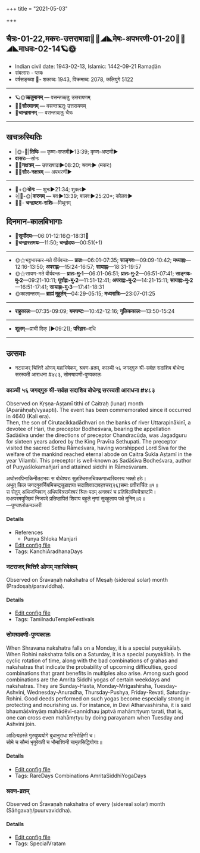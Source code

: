 +++
title = "2021-05-03"

+++
## चैत्रः-01-22,मकरः-उत्तराषाढा🌛🌌◢◣मेषः-अपभरणी-01-20🌌🌞◢◣माधवः-02-14🪐🌞
- Indian civil date: 1943-02-13, Islamic: 1442-09-21 Ramaḍān
- संवत्सरः - प्लवः
- वर्षसङ्ख्या 🌛- शकाब्दः 1943, विक्रमाब्दः 2078, कलियुगे 5122
___________________
- 🪐🌞**ऋतुमानम्** — वसन्तऋतुः उत्तरायणम्
- 🌌🌞**सौरमानम्** — वसन्तऋतुः उत्तरायणम्
- 🌛**चान्द्रमानम्** — वसन्तऋतुः चैत्रः
___________________


## खचक्रस्थितिः
- |🌞-🌛|**तिथिः** — कृष्ण-सप्तमी►13:39; कृष्ण-अष्टमी►  
- **वासरः**—सोमः  
- 🌌🌛**नक्षत्रम्** — उत्तराषाढा►08:20; श्रवणः► (मकरः)  
- 🌌🌞**सौर-नक्षत्रम्** — अपभरणी►  
___________________
- 🌛+🌞**योगः** — शुभः►21:34; शुक्लः►  
- २|🌛-🌞|**करणम्** — बवः►13:39; बालवः►25:20*; कौलवः►  
- 🌌🌛- **चन्द्राष्टम-राशिः**—मिथुनम्  


## दिनमान-कालविभागाः
- 🌅**सूर्योदयः**—06:01-12:16🌞️-18:31🌇  
- 🌛**चन्द्रास्तमयः**—11:50; **चन्द्रोदयः**—00:51(+1)  
___________________
- 🌞⚝भट्टभास्कर-मते वीर्यवन्तः— **प्रातः**—06:01-07:35; **साङ्गवः**—09:09-10:42; **मध्याह्नः**—12:16-13:50; **अपराह्णः**—15:24-16:57; **सायाह्नः**—18:31-19:57  
- 🌞⚝सायण-मते वीर्यवन्तः— **प्रातः-मु॰1**—06:01-06:51; **प्रातः-मु॰2**—06:51-07:41; **साङ्गवः-मु॰2**—09:21-10:11; **पूर्वाह्णः-मु॰2**—11:51-12:41; **अपराह्णः-मु॰2**—14:21-15:11; **सायाह्नः-मु॰2**—16:51-17:41; **सायाह्नः-मु॰3**—17:41-18:31  
- 🌞कालान्तरम्— **ब्राह्मं मुहूर्तम्**—04:29-05:15; **मध्यरात्रिः**—23:07-01:25  
___________________
- **राहुकालः**—07:35-09:09; **यमघण्टः**—10:42-12:16; **गुलिककालः**—13:50-15:24  
___________________
- **शूलम्**—प्राची दिक् (►09:21); **परिहारः**–दधि  
___________________

## उत्सवाः
- नटराजर् चित्तिरै ओणम् महाभिषेकम्, श्रवण-व्रतम्, काञ्ची ५६ जगद्गुरु श्री-सर्वज्ञ सदाशिव बोधेन्द्र सरस्वती आराधना #४८३, सोमश्रावणी-पुण्यकालः
### काञ्ची ५६ जगद्गुरु श्री-सर्वज्ञ सदाशिव बोधेन्द्र सरस्वती आराधना #४८३

Observed on Kṛṣṇa-Aṣṭamī tithi of Caitraḥ (lunar) month (Aparāhṇaḥ/vyaapti). The event has been commemorated since it occurred in 4640 (Kali era).  
Then, the son of Cirutacikkadādhvari on the banks of river Uttarapinākinī, a devotee of Hari, the preceptor Bodheśvara, bearing the appellation Sadāśiva under the directions of preceptor Chandracūḍa, was Jagadguru for sixteen years adored by the King Pravīra Sethupati. The preceptor visited the sacred Sethu Rāmeśvara, having worshipped Lord Śiva for the welfare of the mankind reached eternal abode on Caitra Śukla Aṣṭamī in the year Vilambi. This preceptor is well-known as Sadāśiva Bodheśvara, author of Puṇyaślokamañjarī and attained siddhi in Rāmeśvaram.

अथोत्तरपिनाकिनीतटभवः स बोधेश्वरः सुतश्चिरुतचिक्कणाध्वरिवरस्य भक्तो हरेः।  
अभूत् किल जगद्गुरुर्नियमिचन्द्रचूडाज्ञया सदाशिवपदावहश्चर(२६)समाः प्रवीरार्चितः॥१॥  
स सेतुम् अधिजग्मिवान् अधिपवित्ररामेश्वरं श्रितः पदम् अनश्वरं च प्रतिविलम्बिचैत्राष्टमि।  
दधत्परमयुक्छिवं निजपदे प्रतिष्ठापितं शिवाय बहुले नृणां सुबहुलाय पक्षे मुनिम्॥२॥  
—पुण्यश्लोकमञ्जरी



#### Details
- References
  - Punya Shloka Manjari
- [Edit config file](https://github.com/jyotisham/adyatithi/tree/master/mahApuruSha/kAnchI-maTha/lunar_month/tithi/01/23/kAJcI%2056%20jagadguru%20zrI~sarvajJa%20sadAziva%20bOdhEndra%20sarasvatI%20ArAdhanA.toml)
- Tags: KanchiAradhanaDays


### नटराजर् चित्तिरै ओणम् महाभिषेकम्

Observed on Śravaṇaḥ nakshatra of Meṣaḥ (sidereal solar) month (Pradoṣaḥ/paraviddha). 

#### Details
- [Edit config file](https://github.com/jyotisham/adyatithi/tree/master/temples/Tamil/sidereal_solar_month/nakshatra/01/22/naTarAjar%20cittirai%20ONam%20mahAbhiSEkam.toml)
- Tags: TamilnaduTempleFestivals


### सोमश्रावणी-पुण्यकालः

When Shravana nakshatra falls on a Monday, it is a special puṇyakālaḥ. When Rohini nakshatra falls on a Saturday, it is a special puṇyakālaḥ. In the cyclic rotation of time, along with the bad combinations of grahas and nakshatras that indicate the probability of upcoming difficulties, good combinations that grant benefits in multiples also arise. Among such good combinations are the Amrita Siddhi yogas of certain weekdays and nakshatras. They are Sunday-Hasta, Monday-Mrigashirsha, Tuesday-Ashvini, Wednesday-Anuradha, Thursday-Pushya, Friday-Revati, Saturday-Rohini. Good deeds performed on such yogas become especially strong in protecting and nourishing us.
For instance, in Devi Atharvashirsha, it is said bhaumāśvinyāṃ mahādêvī-sannidhau japtvā mahāmṛtyuṃ tarati, that is, one can cross even mahāmṛtyu by doing parayanam when Tuesday and Ashvini join.

आदित्यहस्ते गुरुपुष्ययोगे बुधानुराधा शनिरोहिणी च।  
सोमे च सौम्यं भृगुरेवती च भौमाश्विनी चामृतसिद्धियोगाः॥



#### Details
- [Edit config file](https://github.com/jyotisham/adyatithi/tree/master/time_focus/amrita-siddhi/description_only/sOmazrAvaNI-puNyakAlaH.toml)
- Tags: RareDays Combinations AmritaSiddhiYogaDays


### श्रवण-व्रतम्

Observed on Śravaṇaḥ nakshatra of every (sidereal solar) month (Sāṅgavaḥ/puurvaviddha). 

#### Details
- [Edit config file](https://github.com/jyotisham/adyatithi/tree/master/general/sidereal_solar_month/nakshatra/00/22/zravaNa-vratam.toml)
- Tags: SpecialVratam


